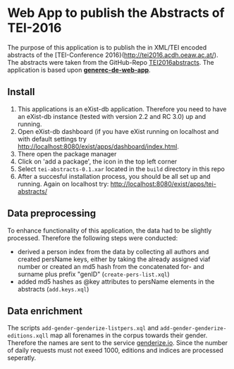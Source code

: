 # Web App to publish the Abstracts of TEI-2016

The purpose of this application is to publish the in XML/TEI encoded abstracts of the [TEI-Conference 2016}(http://tei2016.acdh.oeaw.ac.at/). The abstracts were taken from the GitHub-Repo [TEI2016abstracts](https://github.com/acdh-oeaw/TEI2016abstracts). 
The application is based upon **[generec-de-web-app](https://github.com/acdh-oeaw/generic-de-web-app)**.

## Install

1. This applications is an eXist-db application. Therefore you need to have an eXist-db instance (tested with version 2.2 and RC 3.0) up and running. 
1. Open eXist-db dashboard (if you have eXist running on localhost and with default settings try [http://localhost:8080/exist/apps/dashboard/index.html](http://localhost:8080/exist/apps/dashboard/index.html).
1. There open the package manager
1. Click on 'add a package', the icon in the top left corner
1. Select `tei-abstracts-0.1.xar` located in the `build` directory in this repo
1. After a succesful installation process, you should be all set up and running. Again on localhost try: [http://localhost:8080/exist/apps/tei-abstracts/](http://localhost:8080/exist/apps/tei-abstracts/) 

## Data preprocessing

To enhance functionality of this application, the data had to be slightly processed. Therefore the following steps were conducted:

- derived a person index from the data by collecting all authors and created persName keys, either by taking the already assigned viaf number or created an md5 hash from the concatenated for- and surname plus prefix "genID" (`create-pers-list.xql`)
- added md5 hashes as @key attributes to persName elements in the abstracts (`add.keys.xql`)

## Data enrichment

The scripts ```add-gender-genderize-listpers.xql``` and ```add-gender-genderize-editions.xqll``` map all forenames in the corpus towards their gender. Therefore the names are sent to the service [genderize.io](https://genderize.io/). Since the number of daily requests must not exeed 1000, editions and indices are processed seperatly. 